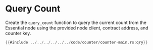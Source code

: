 # Query Count
Create the `query_count` function to query the current count from the Essential node using the provided node client, contract address, and counter key.
```rust
{{#include ../../../../../../code/counter/counter-main.rs:qry}}
```